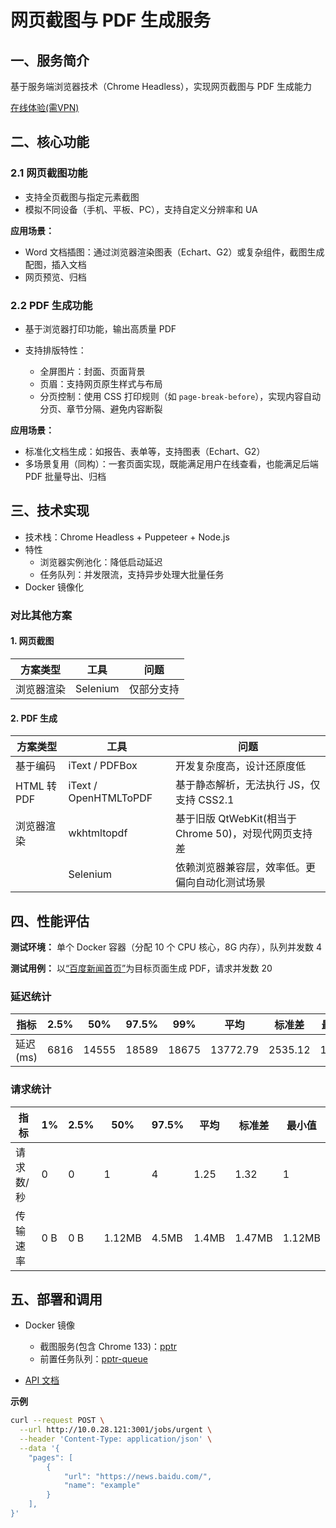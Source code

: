 # 网页截图与 PDF 生成服务

## 一、服务简介

基于服务端浏览器技术（Chrome Headless），实现网页截图与 PDF 生成能力

[在线体验(需VPN)](http://10.0.28.121:3002/)

## 二、核心功能

### 2.1 网页截图功能

- 支持全页截图与指定元素截图
- 模拟不同设备（手机、平板、PC），支持自定义分辨率和 UA

**应用场景：**

- Word 文档插图：通过浏览器渲染图表（Echart、G2）或复杂组件，截图生成配图，插入文档
- 网页预览、归档

### 2.2 PDF 生成功能

- 基于浏览器打印功能，输出高质量 PDF
- 支持排版特性：

  - 全屏图片：封面、页面背景
  - 页眉：支持网页原生样式与布局
  - 分页控制：使用 CSS 打印规则（如 `page-break-before`），实现内容自动分页、章节分隔、避免内容断裂

**应用场景：**

- 标准化文档生成：如报告、表单等，支持图表（Echart、G2）
- 多场景复用（同构）：一套页面实现，既能满足用户在线查看，也能满足后端 PDF 批量导出、归档

## 三、技术实现

- 技术栈：Chrome Headless + Puppeteer + Node.js
- 特性
  - 浏览器实例池化：降低启动延迟
  - 任务队列：并发限流，支持异步处理大批量任务
- Docker 镜像化

### 对比其他方案

#### 1. 网页截图

| 方案类型   | 工具     | 问题       |
| ---------- | -------- | ---------- |
| 浏览器渲染 | Selenium | 仅部分支持 |

#### 2. PDF 生成

| 方案类型    | 工具                  | 问题                                                  |
| ----------- | --------------------- | ----------------------------------------------------- |
| 基于编码    | iText / PDFBox        | 开发复杂度高，设计还原度低                            |
| HTML 转 PDF | iText / OpenHTMLToPDF | 基于静态解析，无法执行 JS，仅支持 CSS2.1              |
| 浏览器渲染  | wkhtmltopdf           | 基于旧版 QtWebKit(相当于 Chrome 50)，对现代网页支持差 |
|             | Selenium              | 依赖浏览器兼容层，效率低。更偏向自动化测试场景        |

## 四、性能评估

**测试环境：** 单个 Docker 容器（分配 10 个 CPU 核心，8G 内存），队列并发数 4

**测试用例：** 以[“百度新闻首页”](https://news.baidu.com/)为目标页面生成 PDF，请求并发数 20

### 延迟统计

| 指标      | 2.5% | 50%   | 97.5% | 99%   | 平均     | 标准差  | 最大值 |
| --------- | ---- | ----- | ----- | ----- | -------- | ------- | ------ |
| 延迟 (ms) | 6816 | 14555 | 18589 | 18675 | 13772.79 | 2535.12 | 18675  |

### 请求统计

| 指标      | 1%  | 2.5% | 50%    | 97.5% | 平均  | 标准差 | 最小值 |
| --------- | --- | ---- | ------ | ----- | ----- | ------ | ------ |
| 请求数/秒 | 0   | 0    | 1      | 4     | 1.25  | 1.32   | 1      |
| 传输速率  | 0 B | 0 B  | 1.12MB | 4.5MB | 1.4MB | 1.47MB | 1.12MB |

## 五、部署和调用

- Docker 镜像

  - 截图服务(包含 Chrome 133)：[pptr](https://hub.docker.com/repository/docker/gouflv/sspc-pptr)
  - 前置任务队列：[pptr-queue](https://hub.docker.com/repository/docker/gouflv/sspc-queue)

- [API 文档](https://si6has7gdt1.feishu.cn/docx/IfrHdk30zoQCsLxYd3YcVzZ2nag?from=from_copylink)

**示例**

```sh
curl --request POST \
  --url http://10.0.28.121:3001/jobs/urgent \
  --header 'Content-Type: application/json' \
  --data '{
	"pages": [
		{
			"url": "https://news.baidu.com/",
			"name": "example"
		}
	],
}'
```
